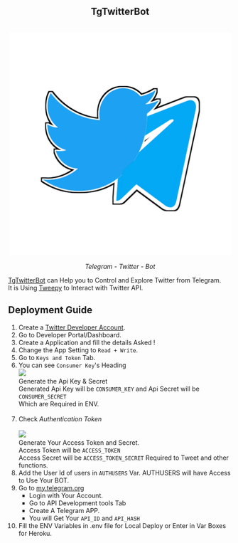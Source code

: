 <div align="center">
  <h2>TgTwitterBot</h2><br>
  <img src="../tgtwitterbot/20210418_004643.png" width="500"><br>
  <p><i>Telegram - Twitter - Bot</i></p>
</div>
<p><a href="https://github.com/New-dev0/TgTwitterBot">TgTwitterBot</a> can Help you to Control and Explore Twitter from Telegram.<br>
It is Using <a href="https://github.com/Tweepy/Tweepy">Tweepy</a> to Interact with Twitter API.
</p>
<h2>Deployment Guide</h2>
<ol><li>Create a <a href="https://developer.twitter.com/en">Twitter Developer Account</a>.</li>
<li>Go to Developer Portal/Dashboard.</li>
<li>Create a Application and fill the details Asked !</li>
<li>Change the App Setting to <code>Read + Write</code>.</li>
<li>Go to <code>Keys and Token</code> Tab.</li>
<li>You can see <code>Consumer Key</code>'s Heading<br><img src="https://telegra.ph/file/53cd6e806af38801df381.jpg" width="600"><br>
  Generate the Api Key & Secret<br>
  Generated Api Key will be <code>CONSUMER_KEY</code> and Api Secret will be <code>CONSUMER_SECRET</code><br>Which are Required in ENV.
  </li><br>
<li>Check <i>Authentication Token</i><br><br><img src="https://telegra.ph/file/bc7b4923f87f48e0c1be2.jpg" width="600"><br>Generate Your Access Token and Secret.<br>
  Access Token will be <code>ACCESS_TOKEN</code><br>
  Access Secret will be <code>ACCESS_TOKEN_SECRET</code> Required to Tweet and other functions.</li>
  <li>Add the User Id of users in <code>AUTHUSERS</code> Var. AUTHUSERS will have Access to Use Your BOT.</li>
  <li>Go to <a href="https://my.telegram.org">my.telegram.org</a><br><ul type="square"><li>Login with Your Account.</li><li>Go to </i>API Development tools</i> Tab</li>
  <li>Create A Telegram APP.</li>
  <li>You will Get Your <code>API_ID</code> and <code>API_HASH</code></li></ul>
    <li>Fill the ENV Variables in .env file for Local Deploy or Enter in Var Boxes for Heroku.</li>
</ol>

